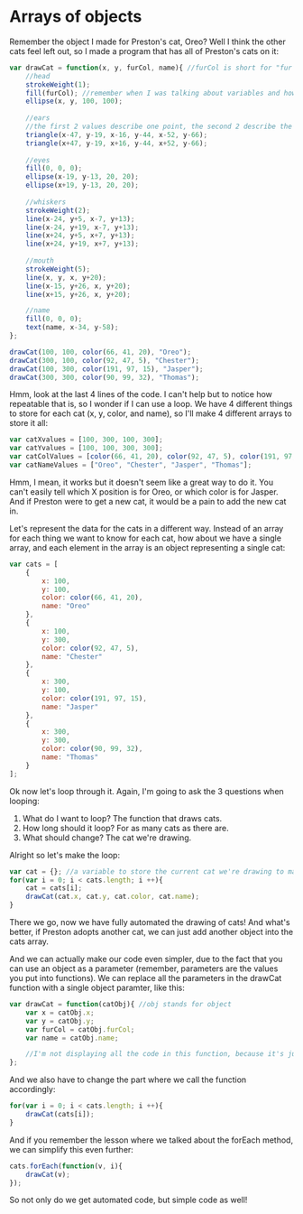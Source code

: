 # Arrays of objects
Remember the object I made for Preston's cat, Oreo? Well I think the other cats feel left out, so I made a program that has all of Preston's cats on it:
```js
var drawCat = function(x, y, furCol, name){ //furCol is short for "fur color"
    //head
    strokeWeight(1);
    fill(furCol); //remember when I was talking about variables and how you can store colors in variables with the color function?
    ellipse(x, y, 100, 100);
    
    //ears
    //the first 2 values describe one point, the second 2 describe the second point, and the third 2 describe the third point
    triangle(x-47, y-19, x-16, y-44, x-52, y-66);
    triangle(x+47, y-19, x+16, y-44, x+52, y-66);
    
    //eyes
    fill(0, 0, 0);
    ellipse(x-19, y-13, 20, 20);
    ellipse(x+19, y-13, 20, 20);
    
    //whiskers
    strokeWeight(2);
    line(x-24, y+5, x-7, y+13);
    line(x-24, y+19, x-7, y+13);
    line(x+24, y+5, x+7, y+13);
    line(x+24, y+19, x+7, y+13);
    
    //mouth
    strokeWeight(5);
    line(x, y, x, y+20);
    line(x-15, y+26, x, y+20);
    line(x+15, y+26, x, y+20);

    //name
    fill(0, 0, 0);
    text(name, x-34, y-58);
};

drawCat(100, 100, color(66, 41, 20), "Oreo");
drawCat(300, 100, color(92, 47, 5), "Chester");
drawCat(100, 300, color(191, 97, 15), "Jasper");
drawCat(300, 300, color(90, 99, 32), "Thomas");
```
Hmm, look at the last 4 lines of the code. I can't help but to notice how repeatable that is, so I wonder if I can use a loop. We have 4 different things to store for each cat (x, y, color, and name), so I'll make 4 different arrays to store it all:
```js
var catXvalues = [100, 300, 100, 300];
var catYvalues = [100, 100, 300, 300];
var catColValues = [color(66, 41, 20), color(92, 47, 5), color(191, 97, 15), color(90, 99, 32)];
var catNameValues = ["Oreo", "Chester", "Jasper", "Thomas"];
```
Hmm, I mean, it works but it doesn't seem like a great way to do it. You can't easily tell which X position is for Oreo, or which color is for Jasper. And if Preston were to get a new cat, it would be a pain to add the new cat in.

Let's represent the data for the cats in a different way. Instead of an array for each thing we want to know for each cat, how about we have a single array, and each element in the array is an object representing a single cat:
```js
var cats = [
    {
        x: 100,
        y: 100,
        color: color(66, 41, 20),
        name: "Oreo"
    },
    {
        x: 100,
        y: 300,
        color: color(92, 47, 5),
        name: "Chester"
    },
    {
        x: 300,
        y: 100,
        color: color(191, 97, 15),
        name: "Jasper"
    },
    {
        x: 300,
        y: 300,
        color: color(90, 99, 32),
        name: "Thomas"
    }
];
```
Ok now let's loop through it. Again, I'm going to ask the 3 questions when looping:
1. What do I want to loop? The function that draws cats.
2. How long should it loop? For as many cats as there are.
3. What should change? The cat we're drawing.

Alright so let's make the loop:
```js
var cat = {}; //a variable to store the current cat we're drawing to make things easier to read
for(var i = 0; i < cats.length; i ++){
    cat = cats[i];
    drawCat(cat.x, cat.y, cat.color, cat.name);
}
```
There we go, now we have fully automated the drawing of cats! And what's better, if Preston adopts another cat, we can just add another object into the cats array.

And we can actually make our code even simpler, due to the fact that you can use an object as a parameter (remember, parameters are the values you put into functions). We can replace all the parameters in the drawCat function with a single object paramter, like this:
```js
var drawCat = function(catObj){ //obj stands for object
    var x = catObj.x;
    var y = catObj.y;
    var furCol = catObj.furCol;
    var name = catObj.name;

    //I'm not displaying all the code in this function, because it's just too much
};
```
And we also have to change the part where we call the function accordingly:
```js
for(var i = 0; i < cats.length; i ++){
    drawCat(cats[i]);
}
```
And if you remember the lesson where we talked about the forEach method, we can simplify this even further:
```js
cats.forEach(function(v, i){
    drawCat(v);
});
```
So not only do we get automated code, but simple code as well!

